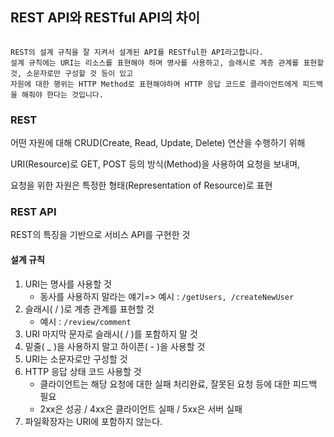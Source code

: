 ## REST API와 RESTful API의 차이

```

REST의 설계 규칙을 잘 지켜서 설계된 API를 RESTful한 API라고합니다.
설계 규칙에는 URI는 리소스를 표현해야 하며 명사를 사용하고, 슬래시로 계층 관계를 표현할 것, 소문자로만 구성할 것 등이 있고
자원에 대한 행위는 HTTP Method로 표현해야하며 HTTP 응답 코드로 클라이언트에게 피드백을 해줘야 한다는 것입니다.

```

### REST
어떤 자원에 대해 CRUD(Create, Read, Update, Delete) 연산을 수행하기 위해

URI(Resource)로 GET, POST 등의 방식(Method)을 사용하여 요청을 보내며,

요청을 위한 자원은 특정한 형태(Representation of Resource)로 표현

### REST API
REST의 특징을 기반으로 서비스 API를 구현한 것

#### 설계 규칙

1. URI는 명사를 사용할 것
    - 동사를 사용하지 말라는 얘기=> 예시 : `/getUsers, /createNewUser`
2. 슬래시( / )로 계층 관계를 표현할 것
    - 예시 : `/review/comment`
3. URI 마지막 문자로 슬래시( / )를 포함하지 말 것
4. 밑줄( _ )을 사용하지 말고 하이픈( - )을 사용할 것
5. URI는 소문자로만 구성할 것
6. HTTP 응답 상태 코드 사용할 것
    - 클라이언트는 해당 요청에 대한 실패 처리완료, 잘못된 요청 등에 대한 피드백 필요
    - 2xx은 성공 / 4xx은 클라이언트 실패 / 5xx은 서버 실패
7. 파일확장자는 URI에 포함하지 않는다.
